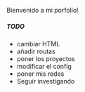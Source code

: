 <p>Bienvenido a mi porfolio!</p>

<h5>TODO</h5>

<ul>
<li>cambiar HTML</li>
<li>añadir routas</li>
<li>poner los proyectos</li>
<li>modificar el config</li>
<li>poner mis redes</li>
<li>Seguir investigando</li>
</ul>